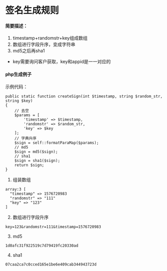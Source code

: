 # 签名生成规则

#### 简要描述：

1. timestamp+randomstr+key组成数组
2. 数组进行字段升序，变成字符串
3. md5之后再sha1

- key需要询问客户获取，key和appid是一一对应的

#### php生成例子

示例代码：
```
public static function createSign(int $timestamp, string $random_str, string $key)
{
	// 去空
	$params = [
		'timestamp' => $timestamp,
		'randomstr' => $random_str,
		'key' => $key
	];
	// 字典升序
	$sign = self::formatParaMap($params);
	// md5
	$sign = md5($sign);
	// sha1
	$sign = sha1($sign);
	return $sign;
}
```

1. 组装数组
```
array:3 [
  "timestamp" => 1576720983
  "randomstr" => "111"
  "key" => "123"
]
```

2. 数组进行字段升序
```
key=123&randomstr=111&timestamp=1576720983
```

3. md5
```
1d0afc31f922519c7d79419fc20330ad
```

4. sha1
```
07caa2ca7c0cced165e1be6e409cab344943723d
```